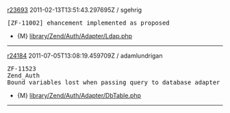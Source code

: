 [r23693](http://framework.zend.com/code/revision.php?repname=zf.Zend+Framework&path=%2Ftrunk&rev=23693) 2011-02-13T13:51:43.297695Z / sgehrig

<pre>[ZF-11002] ehancement implemented as proposed
</pre>

 - {M} [library/Zend/Auth/Adapter/Ldap.php](http://framework.zend.com/code/diff.php?repname=zf.Zend+Framework&path=%2Ftrunk%2Flibrary%2FZend%2FAuth%2FAdapter%2FLdap.php&rev=23693)

********************************************

[r24184](http://framework.zend.com/code/revision.php?repname=zf.Zend+Framework&path=%2Ftrunk&rev=24184) 2011-07-05T13:08:19.459709Z / adamlundrigan

<pre>ZF-11523
Zend_Auth
Bound variables lost when passing query to database adapter in Zend_Auth_Adapter_DbTable
</pre>

 - {M} [library/Zend/Auth/Adapter/DbTable.php](http://framework.zend.com/code/diff.php?repname=zf.Zend+Framework&path=%2Ftrunk%2Flibrary%2FZend%2FAuth%2FAdapter%2FDbTable.php&rev=24184)

********************************************

